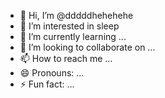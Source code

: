 - 👋 Hi, I’m @dddddhehehehe
- 👀 I’m interested in sleep
- 🌱 I’m currently learning ...
- 💞️ I’m looking to collaborate on ...
- 📫 How to reach me ...
- 😄 Pronouns: ...
- ⚡ Fun fact: ...

<!---
dddddhehehehe/dddddhehehehe is a ✨ special ✨ repository because its `README.md` (this file) appears on your GitHub profile.
You can click the Preview link to take a look at your changes.
--->
